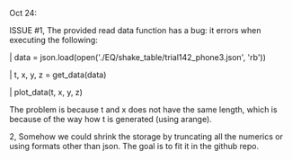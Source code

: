 Oct 24:

ISSUE #1, The provided read data function has a bug: it errors when executing the following:

|  data = json.load(open('./EQ/shake_table/trial142_phone3.json', 'rb'))

|  t, x, y, z = get_data(data)

|  plot_data(t, x, y, z)

The problem is because t and x does not have the same length, which is because of the way how t is generated (using arange).

2, Somehow we could shrink the storage by truncating all the numerics or using formats other than json. 
The goal is to fit it in the github repo.
